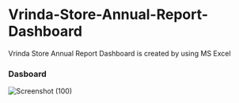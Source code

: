 # Vrinda-Store-Annual-Report-Dashboard
Vrinda Store Annual Report Dashboard is created by using MS Excel

### Dasboard
![Screenshot (100)](https://github.com/ashishkumaryadav7/Vrinda-Store-Annual-Report-Dashboard/assets/139031386/eac7f5a3-6f45-43af-af22-22c7b0453d55)
